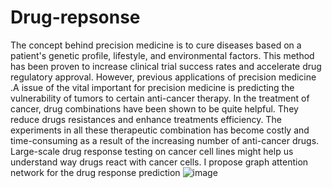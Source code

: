 # Drug-repsonse
The concept behind precision medicine is to cure diseases based on a patient's genetic profile, lifestyle, and environmental factors. This method has been proven to increase clinical trial success rates and accelerate drug regulatory approval. However, previous  applications of precision medicine .A issue of the vital important for precision medicine is predicting the vulnerability of tumors to certain anti-cancer therapy. In the treatment of cancer, drug combinations have been shown to be quite helpful. They reduce drugs resistances and enhance treatments efficiency. The experiments in  all these therapeutic combination has become costly and time-consuming as a result of the increasing number of anti-cancer drugs. Large-scale drug response testing on cancer cell lines might help us understand way drugs react with cancer cells. I propose graph attention network for the
drug response prediction
![image](https://user-images.githubusercontent.com/83269163/234543398-e3f307e2-b940-49e3-bfde-bcd8809d5c15.png)
